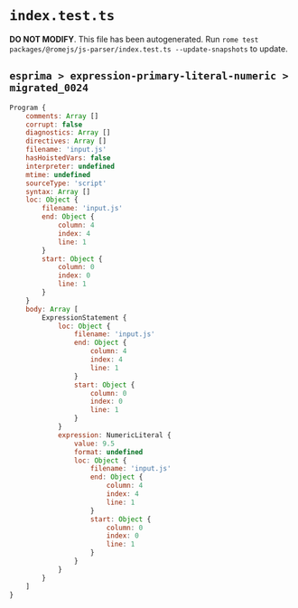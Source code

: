 # `index.test.ts`

**DO NOT MODIFY**. This file has been autogenerated. Run `rome test packages/@romejs/js-parser/index.test.ts --update-snapshots` to update.

## `esprima > expression-primary-literal-numeric > migrated_0024`

```javascript
Program {
	comments: Array []
	corrupt: false
	diagnostics: Array []
	directives: Array []
	filename: 'input.js'
	hasHoistedVars: false
	interpreter: undefined
	mtime: undefined
	sourceType: 'script'
	syntax: Array []
	loc: Object {
		filename: 'input.js'
		end: Object {
			column: 4
			index: 4
			line: 1
		}
		start: Object {
			column: 0
			index: 0
			line: 1
		}
	}
	body: Array [
		ExpressionStatement {
			loc: Object {
				filename: 'input.js'
				end: Object {
					column: 4
					index: 4
					line: 1
				}
				start: Object {
					column: 0
					index: 0
					line: 1
				}
			}
			expression: NumericLiteral {
				value: 9.5
				format: undefined
				loc: Object {
					filename: 'input.js'
					end: Object {
						column: 4
						index: 4
						line: 1
					}
					start: Object {
						column: 0
						index: 0
						line: 1
					}
				}
			}
		}
	]
}
```

